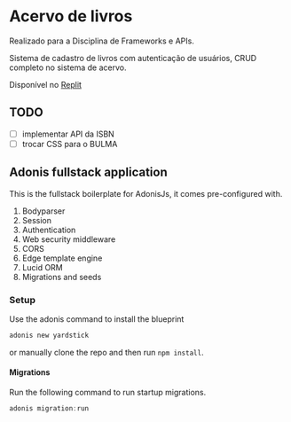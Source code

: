 # Acervo de livros

Realizado para a Disciplina de Frameworks e APIs.

Sistema de cadastro de livros com autenticação de usuários, CRUD completo no sistema de acervo.

Disponível no [Replit](https://replit.com)

## TODO

- [ ] implementar API da ISBN
- [ ] trocar CSS para o BULMA

## Adonis fullstack application

This is the fullstack boilerplate for AdonisJs, it comes pre-configured with.

1. Bodyparser
2. Session
3. Authentication
4. Web security middleware
5. CORS
6. Edge template engine
7. Lucid ORM
8. Migrations and seeds

### Setup

Use the adonis command to install the blueprint

```bash
adonis new yardstick
```

or manually clone the repo and then run `npm install`.


#### Migrations

Run the following command to run startup migrations.

```js
adonis migration:run
```
